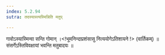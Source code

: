 ```yaml
---
index: 5.2.94
sutra: तदस्यास्त्यस्मिन्निति मतुप्

---
```

 गावोऽस्यास्मिन्वा सन्ति गोमान् ।<!भूमनिन्दाप्रशंसासु नित्ययोगेऽतिशायने !> (वार्तिकम्) ॥ संसर्गेऽस्तिविवक्षायां भवन्ति मतुबादयः ॥